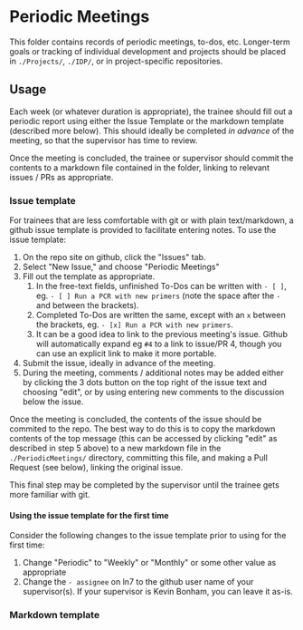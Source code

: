 # Periodic Meetings

This folder contains records of periodic meetings, to-dos, etc.
Longer-term goals or
tracking of individual development and projects
should be placed in `./Projects/`, `./IDP/`,
or in project-specific repositories.

## Usage

Each week (or whatever duration is appropriate),
the trainee should fill out a periodic report
using either the Issue Template or the markdown template
(described more below).
This should ideally be completed
_in advance_ of the meeting, so that the supervisor
has time to review.

Once the meeting is concluded, the trainee or supervisor
should commit the contents to a markdown file contained
in the folder, linking to relevant issues / PRs as appropriate.

### Issue template

For trainees that are less comfortable with git or with plain text/markdown,
a github issue template is provided to facilitate entering notes.
To use the issue template:

1. On the repo site on github, click the "Issues" tab.
2. Select "New Issue," and choose "Periodic Meetings"
3. Fill out the template as appropriate.
   1. In the free-text fields, unfinished To-Dos can be written with `- [ ]`,
      eg. `- [ ] Run a PCR with new primers` (note the space after the `-` and between the brackets).
   2. Completed To-Dos are written the same, except with an `x` between the brackets,
      eg. `- [x] Run a PCR with new primers`.
   3. It can be a good idea to link to the previous meeting's issue.
      Github will automatically expand eg `#4` to a link to issue/PR 4,
      though you can use an explicit link to make it more portable.
4. Submit the issue, ideally in advance of the meeting.
5. During the meeting, comments / additional notes may be added
   either by clicking the 3 dots button on the top right of the issue text and choosing "edit",
   or by using entering new comments to the discussion below the issue.

Once the meeting is concluded,
the contents of the issue should be commited to the repo.
The best way to do this is to copy the markdown contents of the top message
(this can be accessed by clicking "edit" as described in step 5 above)
to a new markdown file in the `./PeriodicMeetings/` directory,
committing this file, and making a Pull Request (see below),
linking the original issue.

This final step may be completed by the supervisor until the trainee
gets more familiar with git.

#### Using the issue template for the first time

Consider the following changes to the issue template prior to using for the first time:

1. Change "Periodic" to "Weekly" or "Monthly" or some other value as appropriate
2. Change the `- assignee` on ln7 to the github user name of your supervisor(s). 
   If your supervisor is Kevin Bonham, you can leave it as-is.

### Markdown template